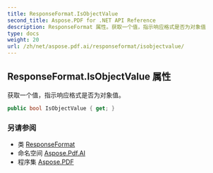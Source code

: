 ```yaml
---
title: ResponseFormat.IsObjectValue
second_title: Aspose.PDF for .NET API Reference
description: ResponseFormat 属性。获取一个值，指示响应格式是否为对象值
type: docs
weight: 20
url: /zh/net/aspose.pdf.ai/responseformat/isobjectvalue/
---
```

## ResponseFormat.IsObjectValue 属性

获取一个值，指示响应格式是否为对象值。

```csharp
public bool IsObjectValue { get; }
```

### 另请参阅

* 类 [ResponseFormat](../)
* 命名空间 [Aspose.Pdf.AI](../../../aspose.pdf.ai/)
* 程序集 [Aspose.PDF](../../../)